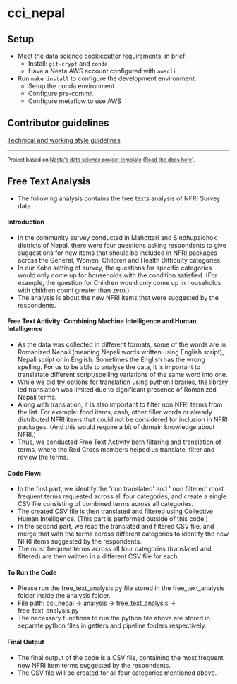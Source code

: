 # cci_nepal

## Setup

- Meet the data science cookiecutter [requirements](http://nestauk.github.io/ds-cookiecutter/quickstart), in brief:
  - Install: `git-crypt` and `conda`
  - Have a Nesta AWS account configured with `awscli`
- Run `make install` to configure the development environment:
  - Setup the conda environment
  - Configure pre-commit
  - Configure metaflow to use AWS

## Contributor guidelines

[Technical and working style guidelines](https://github.com/nestauk/ds-cookiecutter/blob/master/GUIDELINES.md)

---

<small><p>Project based on <a target="_blank" href="https://github.com/nestauk/ds-cookiecutter">Nesta's data science project template</a>
(<a href="http://nestauk.github.io/ds-cookiecutter">Read the docs here</a>).
</small>

## Free Text Analysis

- The following analysis contains the free texts analysis of NFRI Survey data.

#### Introduction

- In the community survey conducted in Mahottari and Sindhupalchok districts of Nepal, there were four questions asking respondents to give suggestions for new items that should be included in NFRI packages across the General, Women, Children and Health Difficulty categories.
- In our Kobo setting of survey, the questions for specific categories would only come up for households with the condition satisfied.
  (For example, the question for Children would only come up in households with children count greater than zero.)
- The analysis is about the new NFRI items that were suggested by the respondents.

#### Free Text Activity: Combining Machine Intelligence and Human Intelligence

- As the data was collected in different formats, some of the words are in Romanized Nepali (meaning Nepali words written using English script), Nepali script or in English. Sometimes the English has the wrong spelling. For us to be able to analyse the data, it is important to translatate different script/spelling variations of the same word into one.
- While we did try options for translation using python libraries, the library led translation was limited due to significant presence of Romanized Nepali terms.
- Along with translation, it is also important to filter non NFRI terms from the list. For example: food items, cash, other filler words or already distributed NFRI items that could not be considered for inclusion in NFRI packages. (And this would require a bit of domain knowledge about NFRI.)
- Thus, we conducted Free Text Activity both filtering and translation of terms, where the Red Cross members helped us translate, filter and review the terms.

#### Code Flow:

- In the first part, we identify the 'non translated' and ' non filtered' most frequent terms requested across all four categories, and create a single CSV file consisting of combined terms across all categories.
- The created CSV file is then translated and filtered using Collective Human Intelligence. (This part is performed outside of this code.)
- In the second part, we read the translated and filtered CSV file, and merge that with the terms across different categories to identify the new NFRI items suggested by the respondents.
- The most frequent terms across all four categories (translated and filtered) are then written in a different CSV file for each.

#### To Run the Code

- Please run the free_text_analysis.py file stored in the free_text_analysis folder inside the analysis folder.
- File path: cci_nepal -> analysis -> free_text_analysis -> free_text_analysis.py
- The necessary functions to run the python file above are stored in separate python files in getters and pipeline folders respectively.

#### Final Output

- The final output of the code is a CSV file, containing the most frequent new NFRI item terms suggested by the respondents.
- The CSV file will be created for all four categories mentioned above.
